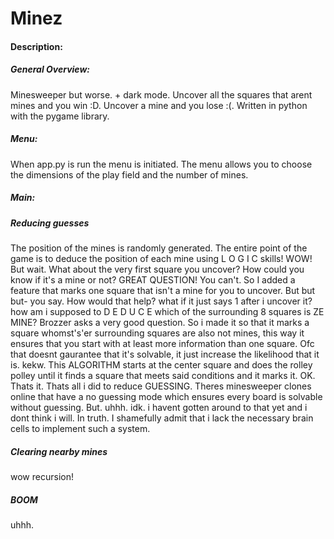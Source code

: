 # Minez
#### Description:

##### General Overview:
Minesweeper but worse. + dark mode. Uncover all the squares that arent mines and you win :D. Uncover a mine and you lose :(.
Written in python with the pygame library.

##### Menu:

When app.py is run the menu is initiated. The menu allows you to choose the dimensions of the play field and the number of mines.


##### Main:

##### Reducing guesses

The position of the mines is randomly generated. The entire point of the game is to deduce the position of each mine using L O G I C skills! WOW! But wait. What about the very first square you uncover? How could you know if it's a mine or not? GREAT QUESTION! You can't. So I added a feature that marks one square that isn't a mine for you to uncover. 
But but but- you say. How would that help? what if it just says 1 after i uncover it? how am i supposed to D E D U C E which of the surrounding 8 squares is ZE MINE? Brozzer asks a very good question. So i made it so that it marks a square whomst's'er surrounding squares are also not mines, this way it ensures that you start with at least more information than one square. Ofc that doesnt gaurantee that it's solvable, it just increase the likelihood that it is. kekw. This ALGORITHM starts at the center square and does the rolley polley until it finds a square that meets said conditions and it marks it. OK. Thats it. Thats all i did to reduce GUESSING. Theres minesweeper clones online that have a no guessing mode which ensures every board is solvable without guessing. But. uhhh. idk. i havent gotten around to that yet and i dont think i will. In truth. I shamefully admit that i lack the necessary brain cells to implement such a system.

##### Clearing nearby mines

wow recursion! 

##### BOOM

uhhh. 
